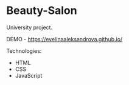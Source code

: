 # Beauty-Salon

University project.

DEMO - https://evelinaaleksandrova.github.io/

Technologies:
- HTML
- CSS
- JavaScript
